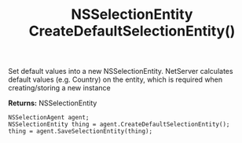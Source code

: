 ﻿---
uid: crmscript_ref_NSSelectionAgent_CreateDefaultSelectionEntity
title: NSSelectionEntity CreateDefaultSelectionEntity()
intellisense: NSSelectionAgent.CreateDefaultSelectionEntity
keywords: NSSelectionAgent, CreateDefaultSelectionEntity
so.topic: reference
---
	  
Set default values into a new NSSelectionEntity.
NetServer calculates default values (e.g. Country) on the entity, which is required when creating/storing a new instance
	  
**Returns:** NSSelectionEntity

```crmscript
NSSelectionAgent agent;
NSSelectionEntity thing = agent.CreateDefaultSelectionEntity();
thing = agent.SaveSelectionEntity(thing);
```

